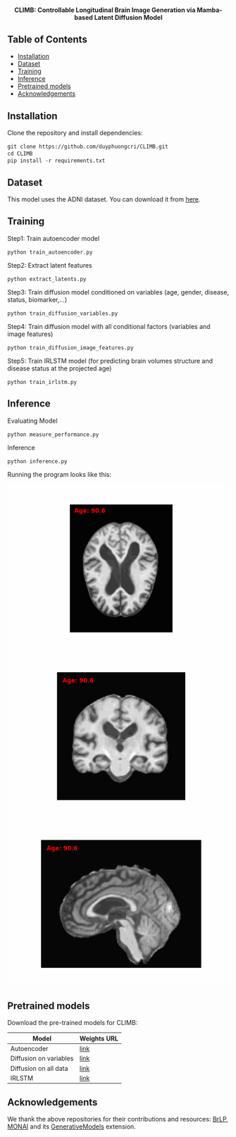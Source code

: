 <h4 align="center">CLIMB: Controllable Longitudinal Brain Image Generation via Mamba-based Latent Diffusion Model</h4>


## Table of Contents
- [Installation](#installation)  
- [Dataset](#dataset)
- [Training](#training)
- [Inference](#Inference)
- [Pretrained models](#pretrained-models)
- [Acknowledgements](#acknowledgements)

## Installation  
Clone the repository and install dependencies:

```console
git clone https://github.com/duyphuongcri/CLIMB.git
cd CLIMB  
pip install -r requirements.txt
```

## Dataset  
This model uses the ADNI dataset. You can download it from [here](https://adni.loni.usc.edu/).

## Training
Step1: Train autoencoder model
```console
python train_autoencoder.py 
```
Step2: Extract latent features
```console
python extract_latents.py
```
Step3: Train diffusion model conditioned on variables (age, gender, disease, status, biomarker,...)
```console
python train_diffusion_variables.py
```
Step4: Train diffusion model with all conditional factors (variables and image features)
```console
python train_diffusion_image_features.py
```
Step5: Train IRLSTM model (for predicting brain volumes structure and disease status at the projected age)
```console
python train_irlstm.py 
```

## Inference

Evaluating Model
```console
python measure_performance.py 
```
Inference
```console
python inference.py 
```

Running the program looks like this:

![inference-preview](results/094_S_4282/axial_094_S_4282.gif)
![inference-preview](results/094_S_4282/coronal_094_S_4282.gif)
![inference-preview](results/094_S_4282/sagittal_094_S_4282.gif)

## Pretrained models

Download the pre-trained models for CLIMB:

| Model                  | Weights URL                                                  |
| ---------------------- | ------------------------------------------------------------ |
| Autoencoder            | [link](https://drive.google.com/file/d/1FOcgpHFv7jDSXelM34LF5A9Vgn1JEB0h/view?usp=drive_link) |
| Diffusion on variables | [link](https://drive.google.com/file/d/1bQu_jqSw_l_KsB2DwXkD459J7GPUwFqJ/view?usp=drive_link) |
| Diffusion on all data  | [link](https://drive.google.com/file/d/1eJpfaNU7-eRpuCJZ_8JCrGc5xj7Q91mS/view?usp=drive_link) |
| IRLSTM                 | [link](https://drive.google.com/file/d/1sA8iDYge7YMJn8tnqOwNkYddcyQavZ-A/view?usp=drive_link) |

## Acknowledgements

We thank the above repositories for their contributions and resources: [BrLP](https://github.com/LemuelPuglisi/BrLP), [MONAI](https://monai.io/) and its [GenerativeModels](https://github.com/Project-MONAI/GenerativeModels/tree/main) extension.







